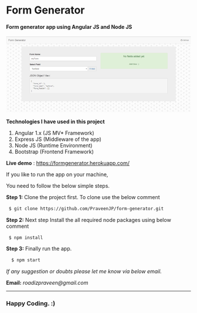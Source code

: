 Form Generator
===========================================

#### Form generator app using Angular JS and Node JS ####

![alt tag](https://raw.githubusercontent.com/PraveenJP/form-generator/master/app/img/screenshot.PNG)

__Technologies I have used in this project__

1. Angular 1.x (JS MV* Framework)
2. Express JS (Middleware of the app)
3. Node JS (Runtime Environment)
4. Bootstrap (Frontend Framework)

__Live demo__ : <https://formgenerator.herokuapp.com/>

If you like to run the app on your machine,

You need to follow the below simple steps.

__Step 1:__ Clone the project first. To clone use the below comment

``` bash
 $ git clone https://github.com/PraveenJP/form-generator.git
```

__Step 2:__ Next step Install the all required node packages using below comment

```bash
 $ npm install
```

__Step 3:__ Finally run the app.

```bash
  $ npm start 
```

_If any suggestion or doubts please let me know via below email._

__Email:__ _roadizpraveen@gmail.com_

- - - -

### Happy Coding. :)
